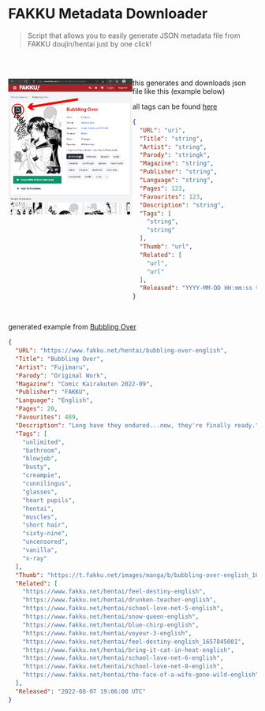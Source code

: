 # FAKKU Metadata Downloader
> Script that allows you to easily generate JSON metadata file from FAKKU doujin/hentai just by one click!

</br></br>

<img src="https://raw.githubusercontent.com/TeeXX/FAKKU-Metadata-Downloader/master/Fakku_metadata_downloader_demo.png" align="left" width="50%"/>

this generates and downloads json file like this (example below)

all tags can be found [here](https://www.fakku.net/tags)

```json
{
  "URL": "uri",
  "Title": "string",
  "Artist": "string",
  "Parody": "stringk",
  "Magazine": "string",
  "Publisher": "string",
  "Language": "string",
  "Pages": 123,
  "Favourites": 123,
  "Description": "string",
  "Tags": [
    "string",
    "string"
  ],
  "Thumb": "url",
  "Related": [
    "url",
    "url"
  ],
  "Released": "YYYY-MM-DD HH:mm:ss UTC"
}
```

<br clear="left"/>

generated example from [Bubbling Over](https://www.fakku.net/hentai/bubbling-over-english)

```json
{
  "URL": "https://www.fakku.net/hentai/bubbling-over-english",
  "Title": "Bubbling Over",
  "Artist": "Fujimaru",
  "Parody": "Original Work",
  "Magazine": "Comic Kairakuten 2022-09",
  "Publisher": "FAKKU",
  "Language": "English",
  "Pages": 20,
  "Favourites": 489,
  "Description": "Long have they endured...now, they're finally ready.",
  "Tags": [
    "unlimited",
    "bathroom",
    "blowjob",
    "busty",
    "creampie",
    "cunnilingus",
    "glasses",
    "heart pupils",
    "hentai",
    "muscles",
    "short hair",
    "sixty-nine",
    "uncensored",
    "vanilla",
    "x-ray"
  ],
  "Thumb": "https://t.fakku.net/images/manga/b/bubbling-over-english_1659739951/thumbs/002.thumb.jpg",
  "Related": [
    "https://www.fakku.net/hentai/feel-destiny-english",
    "https://www.fakku.net/hentai/drunken-teacher-english",
    "https://www.fakku.net/hentai/school-love-net-5-english",
    "https://www.fakku.net/hentai/snow-queen-english",
    "https://www.fakku.net/hentai/blue-chirp-english",
    "https://www.fakku.net/hentai/voyeur-3-english",
    "https://www.fakku.net/hentai/feel-destiny-english_1657845001",
    "https://www.fakku.net/hentai/bring-it-cat-in-heat-english",
    "https://www.fakku.net/hentai/school-love-net-6-english",
    "https://www.fakku.net/hentai/school-love-net-8-english",
    "https://www.fakku.net/hentai/the-face-of-a-wife-gone-wild-english"
  ],
  "Released": "2022-08-07 19:06:00 UTC"
}
```
